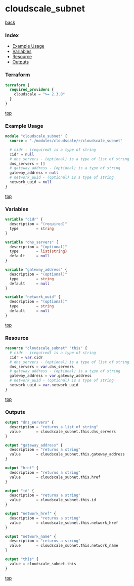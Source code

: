 # cloudscale_subnet

[back](../cloudscale.md)

### Index

- [Example Usage](#example-usage)
- [Variables](#variables)
- [Resource](#resource)
- [Outputs](#outputs)

### Terraform

```terraform
terraform {
  required_providers {
    cloudscale = ">= 2.3.0"
  }
}
```

[top](#index)

### Example Usage

```terraform
module "cloudscale_subnet" {
  source = "./modules/cloudscale/r/cloudscale_subnet"

  # cidr - (required) is a type of string
  cidr = null
  # dns_servers - (optional) is a type of list of string
  dns_servers = []
  # gateway_address - (optional) is a type of string
  gateway_address = null
  # network_uuid - (optional) is a type of string
  network_uuid = null
}
```

[top](#index)

### Variables

```terraform
variable "cidr" {
  description = "(required)"
  type        = string
}

variable "dns_servers" {
  description = "(optional)"
  type        = list(string)
  default     = null
}

variable "gateway_address" {
  description = "(optional)"
  type        = string
  default     = null
}

variable "network_uuid" {
  description = "(optional)"
  type        = string
  default     = null
}
```

[top](#index)

### Resource

```terraform
resource "cloudscale_subnet" "this" {
  # cidr - (required) is a type of string
  cidr = var.cidr
  # dns_servers - (optional) is a type of list of string
  dns_servers = var.dns_servers
  # gateway_address - (optional) is a type of string
  gateway_address = var.gateway_address
  # network_uuid - (optional) is a type of string
  network_uuid = var.network_uuid
}
```

[top](#index)

### Outputs

```terraform
output "dns_servers" {
  description = "returns a list of string"
  value       = cloudscale_subnet.this.dns_servers
}

output "gateway_address" {
  description = "returns a string"
  value       = cloudscale_subnet.this.gateway_address
}

output "href" {
  description = "returns a string"
  value       = cloudscale_subnet.this.href
}

output "id" {
  description = "returns a string"
  value       = cloudscale_subnet.this.id
}

output "network_href" {
  description = "returns a string"
  value       = cloudscale_subnet.this.network_href
}

output "network_name" {
  description = "returns a string"
  value       = cloudscale_subnet.this.network_name
}

output "this" {
  value = cloudscale_subnet.this
}
```

[top](#index)
